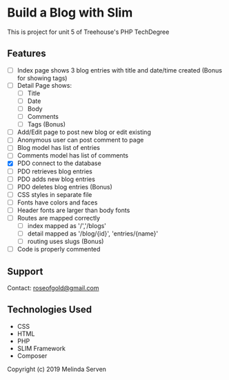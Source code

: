 # Build a Blog with Slim
This is project for unit 5 of Treehouse's PHP TechDegree

## Features
- [ ] Index page shows 3 blog entries with title and date/time created (Bonus for showing tags)
- [ ] Detail Page shows:
    - [ ] Title
    - [ ] Date
    - [ ] Body
    - [ ] Comments
    - [ ] Tags (Bonus)
- [ ] Add/Edit page to post new blog or edit existing
- [ ] Anonymous user can post comment to page
- [ ] Blog model has list of entries
- [ ] Comments model has list of comments
- [x] PDO connect to the database
- [ ] PDO retrieves blog entries
- [ ] PDO adds new blog entries
- [ ] PDO deletes blog entries (Bonus)
- [ ] CSS styles in separate file
- [ ] Fonts have colors and faces
- [ ] Header fonts are larger than body fonts
- [ ] Routes are mapped correctly
    - [ ] index mapped as '/','/blogs'
    - [ ] detail mapped as '/blog/{id}', 'entries/{name}'
    - [ ] routing uses slugs (Bonus)
- [ ] Code is properly commented

## Support
Contact: roseofgold@gmail.com

## Technologies Used
* CSS
* HTML
* PHP
* SLIM Framework
* Composer

Copyright (c) 2019 Melinda Serven
